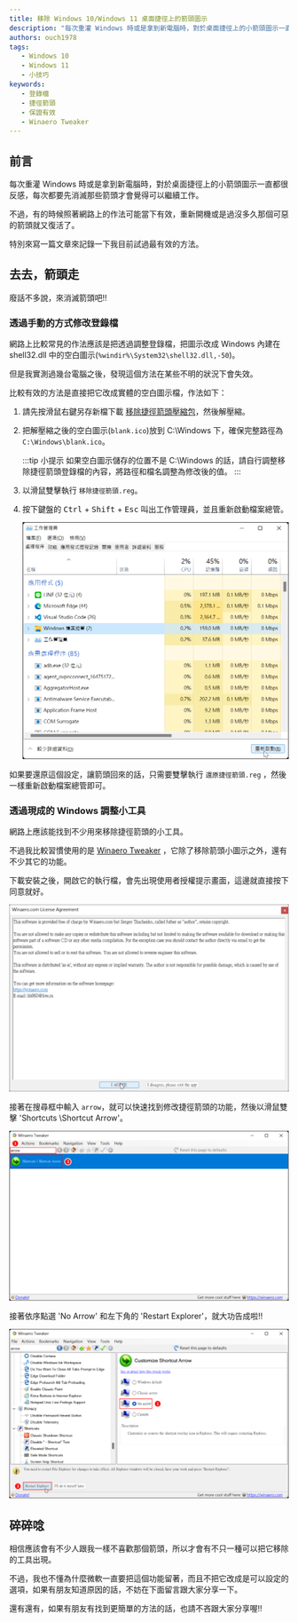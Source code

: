 ```yaml
---
title: 移除 Windows 10/Windows 11 桌面捷徑上的箭頭圖示 
description: "每次重灌 Windows 時或是拿到新電腦時，對於桌面捷徑上的小箭頭圖示一直都很反感，每次都要先消滅那些箭頭才會覺得可以繼續工作。不過，有的時候照著網路上的作法可能當下有效，重新開機或是過沒多久那個可惡的箭頭就又復活了。特別來寫一篇文章來記錄一下我目前試過最有效的方法。"
authors: ouch1978
tags: 
   - Windows 10
   - Windows 11
   - 小技巧
keywords: 
   - 登錄檔
   - 捷徑箭頭
   - 保證有效
   - Winaero Tweaker
---
```


## 前言

每次重灌 Windows 時或是拿到新電腦時，對於桌面捷徑上的小箭頭圖示一直都很反感，每次都要先消滅那些箭頭才會覺得可以繼續工作。

不過，有的時候照著網路上的作法可能當下有效，重新開機或是過沒多久那個可惡的箭頭就又復活了。

特別來寫一篇文章來記錄一下我目前試過最有效的方法。

<!--truncate-->

## 去去，箭頭走

廢話不多說，來消滅箭頭吧!!

### 透過手動的方式修改登錄檔

網路上比較常見的作法應該是把透過調整登錄檔，把圖示改成 Windows 內建在 shell32.dll 中的空白圖示(`%windir%\System32\shell32.dll,-50`)。

但是我實測過幾台電腦之後，發現這個方法在某些不明的狀況下會失效。

比較有效的方法是直接把它改成實體的空白圖示檔，作法如下：

1. 請先按滑鼠右鍵另存新檔下載 [移除捷徑箭頭壓縮包](移除捷徑箭頭.zip "移除捷徑箭頭壓縮包")，然後解壓縮。

2. 把解壓縮之後的空白圖示(`blank.ico`)放到 C:\Windows 下，確保完整路徑為 `C:\Windows\blank.ico`。

   :::tip 小提示
   如果空白圖示儲存的位置不是 C:\Windows 的話，請自行調整移除捷徑箭頭登錄檔的內容，將路徑和檔名調整為修改後的值。
   :::

3. 以滑鼠雙擊執行 `移除捷徑箭頭.reg`。

4. 按下鍵盤的 <kbd>Ctrl</kbd> + <kbd>Shift</kbd> + <kbd>Esc</kbd> 叫出工作管理員，並且重新啟動檔案總管。

   ![重啟檔案總管](restart-windows-file-explorer.png "重啟檔案總管")

如果要還原這個設定，讓箭頭回來的話，只需要雙擊執行 `還原捷徑箭頭.reg` ，然後一樣重新啟動檔案總管即可。

### 透過現成的 Windows 調整小工具

網路上應該能找到不少用來移除捷徑箭頭的小工具。

不過我比較習慣使用的是 [Winaero Tweaker](https://winaerotweaker.com/#download/ "下載 Winaero Tweaker") ，它除了移除箭頭小圖示之外，還有不少其它的功能。

下載安裝之後，開啟它的執行檔，會先出現使用者授權提示畫面，這邊就直接按下同意就好。

![同意授權](agree-winaero-tweaker-eula.png "同意授權")

接著在搜尋框中輸入 `arrow`，就可以快速找到修改捷徑箭頭的功能，然後以滑鼠雙擊 'Shortcuts \Shortcut Arrow'。

![在搜尋框輸入 arrow 來快速找到修改捷徑箭頭的功能](enter-arrow-to-find-change-shortcut-arrow-function.png "在搜尋框輸入 arrow 來快速找到修改捷徑箭頭的功能")

接著依序點選 'No Arrow' 和左下角的 'Restart Explorer'，就大功告成啦!!

![依序點選 No Arrow 和左下角的 Restart Explorer](select-no-arrow-and-click-restart-explorer.png "依序點選 No Arrow 和左下角的 Restart Explorer")

## 碎碎唸

相信應該會有不少人跟我一樣不喜歡那個箭頭，所以才會有不只一種可以把它移除的工具出現。

不過，我也不懂為什麼微軟一直要把這個功能留著，而且不把它改成是可以設定的選項，如果有朋友知道原因的話，不妨在下面留言跟大家分享一下。

還有還有，如果有朋友有找到更簡單的方法的話，也請不吝跟大家分享喔!!
